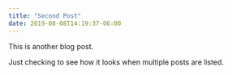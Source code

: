 ```yaml
---
title: "Second Post"
date: 2019-08-08T14:19:37-06:00
---
```

This is another blog post.

Just checking to see how it looks when multiple posts are listed.
